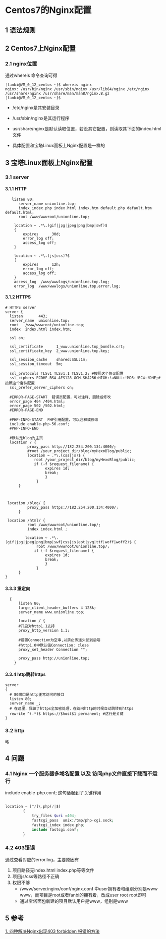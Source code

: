 # Centos7的Nginx配置

## 1 语法规则

## 2 Centos7上Nginx配置

### 2.1 nginx位置

通过whereis 命令查询可得

```
[fanbi@VM_0_12_centos ~]$ whereis nginx
nginx: /usr/bin/nginx /usr/sbin/nginx /usr/lib64/nginx /etc/nginx /usr/share/nginx /usr/share/man/man8/nginx.8.gz
[fanbi@VM_0_12_centos ~]$

```

- /etc/nginx是其安装目录

- /usr/sbin/nginx是其运行程序

- usr/share/nginx是默认读取位置，若没其它配置，则读取其下面的index.html文件
- 具体配置和宝塔Linux面板上Nginx配置是一样的

## 3 宝塔Linux面板上Nginx配置 

### 3.1 server

#### 3.1.1 HTTP

```
   listen 80;
      server_name unionline.top;
      index index.php index.html index.htm default.php default.htm default.html;
      root /www/wwwroot/unionline.top;
      
    location ~ .*\.(gif|jpg|jpeg|png|bmp|swf)$
    {
        expires      30d;
        error_log off;
        access_log off;
    }
    
    location ~ .*\.(js|css)?$
    {
        expires      12h;
        error_log off;
        access_log off; 
    }
    access_log  /www/wwwlogs/unionline.top.log;
    error_log  /www/wwwlogs/unionline.top.error.log;
```
#### 3.1.2 HTTPS

  ```
  # HTTPS server
  server {
    listen       443;
    server_name  unionline.top;
    root   /www/wwwroot/unionline.top;
    index  index.html index.htm;
    
    ssl on;
  
    ssl_certificate      1_www.unionline.top_bundle.crt;
    ssl_certificate_key  2_www.unionline.top.key;
  
    ssl_session_cache    shared:SSL:1m;
    ssl_session_timeout  5m;
  
    ssl_protocols TLSv1 TLSv1.1 TLSv1.2; #按照这个协议配置
    ssl_ciphers ECDHE-RSA-AES128-GCM-SHA256:HIGH:!aNULL:!MD5:!RC4:!DHE;#按照这个套件配置
    ssl_prefer_server_ciphers on;
    
    #ERROR-PAGE-START  错误页配置，可以注释、删除或修改
    error_page 404 /404.html;
    error_page 502 /502.html;
    #ERROR-PAGE-END
    
    #PHP-INFO-START  PHP引用配置，可以注释或修改
    include enable-php-56.conf;
    #PHP-INFO-END
  
  	#默认是blog为主页
    location / {
            proxy_pass http://182.254.200.134:4000/;
   			#root /your_project_dir/blog/myHexoBlog/public;
            location ~ .*\.(css|js)$ {
               root /your_project_dir/blog/myHexoBlog/public;
               if (-f $request_filename) {
                    expires 1d;
                    break;
                    }
                }
        }
  
   
  
   location /blog/ {
            proxy_pass https://182.254.200.134:4000/;
        }
  
   location /html/ {
           	root /www/wwwroot/unionline.top/;
			index index.html ;
    
           location ~ .*\.(gif|jpg|jpeg|png|bmp|swf|css|js|eot|svg|ttf|woff|woff2)$ {
                root /www/wwwroot/unionline.top/;
               if (-f $request_filename) {
                    expires 1d;
                    break;
                    }
                }
        }
  }
  
  ```

####   3.3.3 重定向

```
  {
      listen 80;
      large_client_header_buffers 4 128k;
  	  server_name www.unionline.top;

      location / {
      #开启对http1.1支持
      proxy_http_version 1.1;
      
      #设置Connection为空串,以禁止传递头部到后端
      #http1.0中默认值Connection: close
      proxy_set_header Connection "";
      
      proxy_pass http://unionline.top;
    }
```

#### 3.3.4 http跳转https

```
server
{
  # 80端口是http正常访问的接口
  listen 80;
  server_name _;
  # 在这里，我做了https全加密处理，在访问http的时候自动跳转到https
  rewrite ^(.*)$ https://$host$1 permanent; #这行是关键
}
```

### 3.2 http

```
略
```

## 4 问题

### 4.1 Nginx 一个服务器多域名配置 以及 访问php文件直接下载而不运行

include enable-php.conf; 这句话起到了关键作用

```php

location ~ [^/]\.php(/|$)
        {
            try_files $uri =404;
            fastcgi_pass  unix:/tmp/php-cgi.sock;
            fastcgi_index index.php;
            include fastcgi.conf;
        }
```

### 4.2 403错误

通过查看对应的error.log，主要原因有

1. 项目路径无index.html index.php等等文件
2. 项目js/css等路径不正确
3. 权限不够
   - /www/server/nginx/conf/nginx.conf 中user拥有者和组别分别是www www，而项目是root或者fanbi的拥有着，改成user root root即可
   - 通过宝塔面包新建的项目默认用户是www，组别是www

## 5 参考

[1. 四种解决Nginx出现403 forbidden 报错的方法](https://blog.csdn.net/m0_37928917/article/details/88796807)

